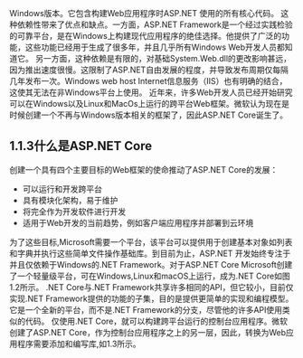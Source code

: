 Windows版本。它包含构建Web应用程序时ASP.NET 使用的所有核心代码。
这种依赖性带来了优点和缺点。一方面，ASP.NET Framework是一个经过实践检验的可靠平台，是在Windows上构建现代应用程序的绝佳选择。他提供了广泛的功能，这些功能已经用于生成了很多年，并且几乎所有Windows Web开发人员都知道它。
另一方面，这种依赖是有限的，对基础System.Web.dll的更改影响甚远，因为推出速度很慢。这限制了ASP.NET自由发展的程度，并导致发布周期仅每隔几年发布一次。Windows web host
Internet信息服务（IIS）也有明确的结合，这使其无法在非Windows平台上使用。
近年来，许多Web开发人员已经开始研究可以在Windows以及Linux和MacOs上运行的跨平台Web框架。微软认为现在是时候创建一个不再与Windows版本相关的框架了，因此ASP.NET Core诞生了。
## 1.1.3什么是ASP.NET Core

创建一个具有四个主要目标的Web框架的使命推动了ASP.NET Core的发展：
- 可以运行和开发跨平台
- 具有模块化架构，易于维护
- 将完全作为开发软件进行开发
- 适用于Web开发的当前趋势，例如客户端应用程序并部署到云环境

为了这些目标,Microsoft需要一个平台，该平台可以提供用于创建基本对象如列表和字典并执行这些简单文件操作基础库。到目前为止，ASP.NET 开发始终专注于并且仅依赖于Windows的.NET Framework。对于ASP.NET Core Microsoft创建了一个轻量级平台，可在Windows,Linux和macOS上运行，成为.NET Core如图1.2所示。
.NET Core与.NET Framework共享许多相同的API，但它较小，目前仅实现.NET Framework提供的功能的子集，目的是提供更简单的实现和编程模型。它是一个全新的平台，而不是.NET Framework的分支，尽管他的许多API使用类似的代码。
仅使用.NET Core，就可以构建跨平台运行的控制台应用程序。微软创建了ASP.NET Core，作为控制台应用程序之上的另一层，因此，转换为Web应用程序需要添加和编写库,如1.3所示。
